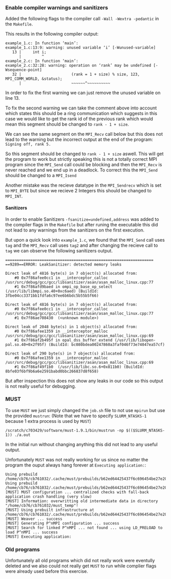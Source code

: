 ### Enable compiler warnings and sanitizers

Added the following flags to the compiler call `-Wall -Wextra -pedantic` in the `Makefile`.

This results in the following compiler output:

```
example_1.c: In function ‘main’:
example_1.c:13:9: warning: unused variable ‘i’ [-Wunused-variable]
   13 |     int i;
      |         ^
example_2.c: In function ‘main’:
example_2.c:32:28: warning: operation on ‘rank’ may be undefined [-Wsequence-point]
   32 |                      (rank = 1 + size) % size, 123, MPI_COMM_WORLD, &status);
      |                      ~~~~~~^~~~~~~~~~~
```

In order to fix the first warning we can just remove the unused variable on line 13.

To fix the second warning we can take the comment above into account which states this should be a ring communication which suggests in this case we would like to get the rank id of the previous rank which would mean this segment should be changed to `rank - 1 + size`.

We can see the same segment on the `MPI_Recv` call below but this does not lead to the warning but the incorrect output at the end of the program:
`Signing off, rank 5.`

So this segment should be changed to `rank - 1 + size` aswell.
This will get the program to work but strictly speaking this is not a totally correct MPI program since the `MPI_Send` call could be blocking and then the `MPI_Recv` is never reached and we end up in a deadlock.
To correct this the `MPI_Send` should be changed to a `MPI_Isend`

Another mistake was the recieve datatype in the `MPI_Sendrecv` which is set to `MPI_BYTE` but since we recieve 2 Integers this should be changed to `MPI_INT`.

#### Sanitizers

In order to enable Sanitizers `-fsanitize=undefined,address` was added to the compiler flags in the `Makefile` but after runing the executable this did not lead to any warnings from the sanitizers on the first execution.

But upon a quick look into `example_1.c`, we found that the `MPI_Send` call uses `tag` and the `MPI_Recv` call uses `tag2` and after changing the recieve call to `tag` we can observe the following sanitizers output.

```
=================================================================
==9289==ERROR: LeakSanitizer: detected memory leaks

Direct leak of 4816 byte(s) in 7 object(s) allocated from:
    #0 0x7f86afee0cc1 in __interceptor_calloc /usr/src/debug/gcc/gcc/libsanitizer/asan/asan_malloc_linux.cpp:77
    #1 0x7f86afd9baed in ompi_op_base_op_select (/usr/lib/libmpi.so.40+0xc6aed) (BuildId: 3fbe04cc3371bb1fdfa6c97ee6b6bdc5b55b5f66)

Direct leak of 4816 byte(s) in 7 object(s) allocated from:
    #0 0x7f86afee0cc1 in __interceptor_calloc /usr/src/debug/gcc/gcc/libsanitizer/asan/asan_malloc_linux.cpp:77
    #1 0x7f86ae708430  (<unknown module>)

Direct leak of 2048 byte(s) in 1 object(s) allocated from:
    #0 0x7f86afee1359 in __interceptor_malloc /usr/src/debug/gcc/gcc/libsanitizer/asan/asan_malloc_linux.cpp:69
    #1 0x7f86af2b495f in opal_dss_buffer_extend (/usr/lib/libopen-pal.so.40+0x2f95f) (BuildId: bc080bdea00247860a3faf046f73e74047ea57cf)

Direct leak of 290 byte(s) in 7 object(s) allocated from:
    #0 0x7f86afee1359 in __interceptor_malloc /usr/src/debug/gcc/gcc/libsanitizer/asan/asan_malloc_linux.cpp:69
    #1 0x7f86af49f1b0  (/usr/lib/libc.so.6+0x811b0) (BuildId: 8bfe03f6bf9b6a6e2591babd0bbc266837d8f658)
```

But after inspection this does not show any leaks in our code so this output is not really useful for debugging.

### MUST

To use `MUST` we just simply changed the `job.sh` file to not use `mpirun` but use the provided `mustrun`:
(Note that we have to specify `SLURM_NTASKS-1` because 1 extra process is used by `MUST`)

```
/scratch/c703429/software/must-1.9.1/bin/mustrun -np $(($SLURM_NTASKS-1)) ./a.out
```

In the initial run without changing anything this did not lead to any useful output.

Unfortunately `MUST` was not really working for us since no matter the program the ouput always hang forever at `Executing application:`:

```
Using prebuild /home/cb76/cb761032/.cache/must/prebuilds/b62ed64425437f6c696454be27e2071b
Using prebuild /home/cb76/cb761032/.cache/must/prebuilds/b62ed64425437f6c696454be27e2071b
[MUST] MUST configuration ... centralized checks with fall-back application crash handling (very slow)
[MUST] Information: overwritting old intermediate data in directory "/home/cb76/cb761032/must_temp"!
[MUST] Using prebuilt infrastructure at /home/cb76/cb761032/.cache/must/prebuilds/b62ed64425437f6c696454be27e2071b
[MUST] Weaver ... success
[MUST] Generating P^nMPI configuration ... success
[MUST] Search for linked P^nMPI ... not found ... using LD_PRELOAD to load P^nMPI ... success
[MUST] Executing application:
```

### Old programs

Unfortunately all old programs which did not really work were eventully deleted and we also could not really get `MUST` to run while complier flags were already used before this exercise.
